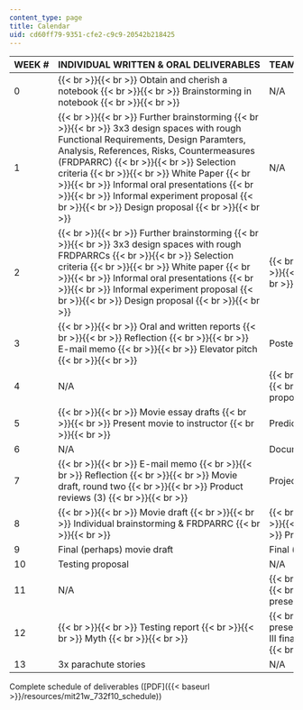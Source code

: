 ```yaml
---
content_type: page
title: Calendar
uid: cd60ff79-9351-cfe2-c9c9-20542b218425
---
```


| WEEK # | INDIVIDUAL WRITTEN & ORAL DELIVERABLES | TEAM WRITTEN & ORAL DELIVERABLES |
| --- | --- | --- |
| 0 |  {{< br >}}{{< br >}} Obtain and cherish a notebook {{< br >}}{{< br >}} Brainstorming in notebook {{< br >}}{{< br >}}  | N/A |
| 1 |  {{< br >}}{{< br >}} Further brainstorming {{< br >}}{{< br >}} 3x3 design spaces with rough Functional Requirements, Design Paramters, Analysis, References, Risks, Countermeasures (FRDPARRC) {{< br >}}{{< br >}} Selection criteria {{< br >}}{{< br >}} White Paper {{< br >}}{{< br >}} Informal oral presentations {{< br >}}{{< br >}} Informal experiment proposal {{< br >}}{{< br >}} Design proposal {{< br >}}{{< br >}}  | N/A |
| 2 |  {{< br >}}{{< br >}} Further brainstorming {{< br >}}{{< br >}} 3x3 design spaces with rough FRDPARRCs {{< br >}}{{< br >}} Selection criteria {{< br >}}{{< br >}} White paper {{< br >}}{{< br >}} Informal oral presentations {{< br >}}{{< br >}} Informal experiment proposal {{< br >}}{{< br >}} Design proposal {{< br >}}{{< br >}}  |  {{< br >}}{{< br >}} Team formation {{< br >}}{{< br >}} Team meeting {{< br >}}{{< br >}} Team contract {{< br >}}{{< br >}}  |
| 3 |  {{< br >}}{{< br >}} Oral and written reports {{< br >}}{{< br >}} Reflection {{< br >}}{{< br >}} E-mail memo {{< br >}}{{< br >}} Elevator pitch {{< br >}}{{< br >}}  | Poster |
| 4 | N/A |  {{< br >}}{{< br >}} Extensive FRDARRC {{< br >}}{{< br >}} Written & oral proposal {{< br >}}{{< br >}}  |
| 5 |  {{< br >}}{{< br >}} Movie essay drafts {{< br >}}{{< br >}} Present movie to instructor {{< br >}}{{< br >}}  | Prediction presentation |
| 6 | N/A | Document, demo, & test prototype |
| 7 |  {{< br >}}{{< br >}} E-mail memo {{< br >}}{{< br >}} Reflection {{< br >}}{{< br >}} Movie draft, round two {{< br >}}{{< br >}} Product reviews (3) {{< br >}}{{< br >}}  | Project II oral and written report |
| 8 |  {{< br >}}{{< br >}} Movie draft {{< br >}}{{< br >}} Individual brainstorming & FRDPARRC {{< br >}}{{< br >}}  |  {{< br >}}{{< br >}} Idea selection {{< br >}}{{< br >}} FRDPARRC {{< br >}}{{< br >}} Project III poster {{< br >}}{{< br >}}  |
| 9 | Final (perhaps) movie draft | Final (perhaps), movie draft |
| 10 | Testing proposal | N/A |
| 11 | N/A |  {{< br >}}{{< br >}} Progress report (oral) {{< br >}}{{< br >}} Graphics for final presentation {{< br >}}{{< br >}}  |
| 12 |  {{< br >}}{{< br >}} Testing report {{< br >}}{{< br >}} Myth {{< br >}}{{< br >}}  |  {{< br >}}{{< br >}} Dry runs of final presentation {{< br >}}{{< br >}} Project III final reports, written & oral {{< br >}}{{< br >}}  |
| 13 | 3x parachute stories | N/A 

Complete schedule of deliverables ([PDF]({{< baseurl >}}/resources/mit21w_732f10_schedule))